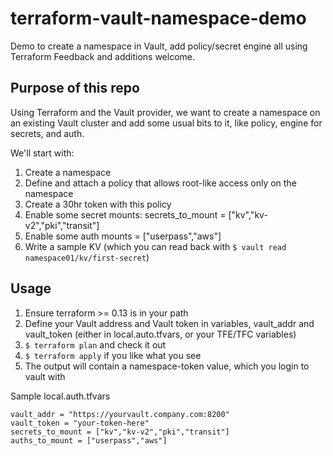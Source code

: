 # terraform-vault-namespace-demo
Demo to create a namespace in Vault, add policy/secret engine all using Terraform
Feedback and additions welcome. 

## Purpose of this repo

Using Terraform and the Vault provider, we want to create a namespace on an existing Vault cluster and add some usual bits to it, like policy, engine for secrets, and auth. 

We'll start with: 

1. Create a namespace 
1. Define and attach a policy that allows root-like access only on the namespace
1. Create a 30hr token with this policy
1. Enable some secret mounts: secrets_to_mount = ["kv","kv-v2","pki","transit"]
1. Enable some auth mounts = ["userpass","aws"]
1. Write a sample KV (which you can read back with `$ vault read namespace01/kv/first-secret`)

## Usage

1. Ensure terraform >= 0.13 is in your path
1. Define your Vault address and Vault token in variables, vault_addr and vault_token (either in local.auto.tfvars, or your TFE/TFC variables)
1. `$ terraform plan` and check it out
1. `$ terraform apply` if you like what you see
1. The output will contain a namespace-token value, which you login to vault with


Sample local.auth.tfvars
```
vault_addr = "https://yourvault.company.com:8200"
vault_token = "your-token-here"
secrets_to_mount = ["kv","kv-v2","pki","transit"]
auths_to_mount = ["userpass","aws"]
```